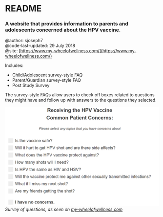 # README

### A website that provides information to parents and adolescents concerned about the HPV vaccine.

@author: sjoseph7  
@code-last-updated: 29 July 2018  
@site: [https://www.my-wheelofwellness.com/](https://www.my-wheelofwellness.com/)

Includes:

- Child/Adolescent survey-style FAQ
- Parent/Guardian survey-style FAQ
- Post Study Survey

The survey-style FAQs allow users to check off boxes related to questions they might have and follow up with answers to the questions they selected.

![Survey-style FAQ](/images/readme/child_adolescent__survery_style__FAQ.png)  
_Survey of questions, as seen on [my-wheelofwellness.com](https://www.my-wheelofwellness.com/)_
